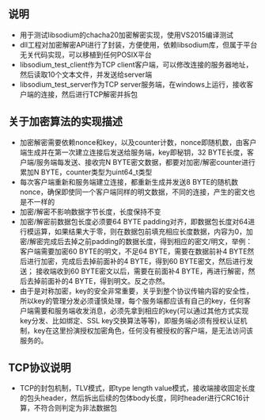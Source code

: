 ## 说明
- 用于测试libsodium的chacha20加密解密实现，使用VS2015编译测试
- dll工程对加密解密API进行了封装，方便使用，依赖libsodium库，但属于平台无关代码实现，可以移植到任何POSIX平台
- libsodium_test_client作为TCP client客户端，可以修改连接的服务器地址，然后读取10个文本文件，并发送给server端
- libsodium_test_server作为TCP server服务端，在windows上运行，接收客户端的连接，然后进行TCP解密并拆包

## 关于加密算法的实现描述
- 加密解密需要依赖nonce和key，以及counter计数，nonce即随机数，由客户端生成并在第一次建立连接后发送给服务端，key即秘钥，32 BYTE长度，客户端/服务端每发送、接收完N BYTE密文数据，都要对加密/解密counter进行累加N BYTE，counter类型为uint64_t类型
- 每次客户端重新和服务端建立连接，都重新生成并发送8 BYTE的随机数nonce，确保即使同一个客户端同样的明文数据，不同的连接，产生的密文也是不一样的
- 加密/解密不影响数据字节长度，长度保持不变
- 加密/解密前数据包长度必须要64 BYTE padding对齐，即数据包长度对64进行模运算，如果结果大于零，则在数据包前填充相应长度数据，内容为0，加密/解密完成后去掉之前padding的数据长度，得到相应的密文/明文，举例：客户端需要加密60 BYTE的明文，不足64 BYTE，需要在数据前补4 BYTE然后进行加密，完成后去掉前面补的4 BYTE，得到60 BYTE密文，然后进行发送； 接收端收到60 BYTE密文以后，需要在前面补4 BYTE，再进行解密，然后去掉前面补的4 BYTE，得到明文。反之亦然。
- 由于是对称加密，key的安全非常重要，关乎到整个协议传输内容的安全性，所以key的管理分发必须谨慎处理，每个服务端都应该有自己的key，任何客户端需要和服务端收发消息，必须先拿到相应的key(可以通过其他方式实现key分发、比如绑定、SSL key交换算法等等)，即服务端必须有授权认证机制，key在这里扮演授权加密角色，任何没有被授权的客户端，是无法访问该服务的。

## TCP协议说明
- TCP的封包机制，TLV模式，即type length value模式，接收端接收固定长度的包头header，然后拆出后续的包体body长度，同时header进行CRC16计算，不符合则判定为非法数据包
